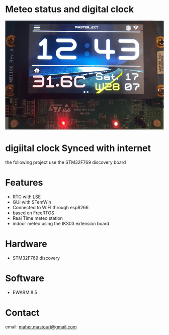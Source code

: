 # Meteo status and digital clock
  
![RTC](pix.jpg)


# digiital clock Synced with internet

the following project use the STM32F769 discovery board

# Features

* RTC with LSE
* GUI with STemWin
* Connected to WIFI through esp8266
* based on FreeRTOS
* Real Time meteo station
* indoor meteo using the IKS03 extension board

# Hardware

* STM32F769 discovery

# Software

* EWARM 8.5

# Contact

email: maher.mastouri@gmail.com
